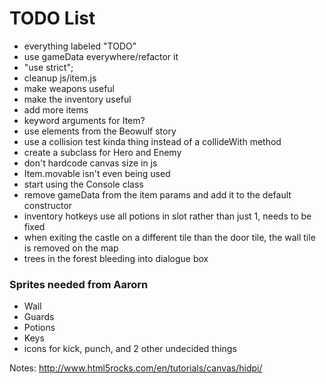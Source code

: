 # TODO List
- everything labeled "TODO"
- use gameData everywhere/refactor it
- "use strict";
- cleanup js/item.js
- make weapons useful
- make the inventory useful
- add more items
- keyword arguments for Item?
- use elements from the Beowulf story
- use a collision test kinda thing instead of a collideWith method
- create a subclass for Hero and Enemy
- don't hardcode canvas size in js
- Item.movable isn't even being used
- start using the Console class
- remove gameData from the item params and add it to the default constructor
- inventory hotkeys use all potions in slot rather than just 1, needs to be fixed
- when exiting the castle on a different tile than the door tile, the wall tile is removed on the map
- trees in the forest bleeding into dialogue box

### Sprites needed from Aarorn
- Wall
- Guards
- Potions
- Keys
- icons for kick, punch, and 2 other undecided things

Notes:
http://www.html5rocks.com/en/tutorials/canvas/hidpi/

